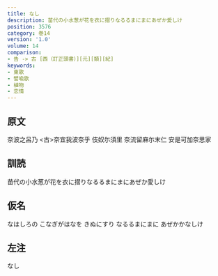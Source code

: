 ```yaml
---
title: なし
description: 苗代の小水葱が花を衣に摺りなるるまにまにあぜか愛しけ
position: 3576
category: 巻14
version: '1.0'
volume: 14
comparison:
- 告 -> 古 [西（訂正頭書）][元][類][紀]
keywords:
- 東歌
- 譬喩歌
- 植物
- 恋情
---
```


## 原文

奈波之呂乃 <古>奈宜我波奈乎 伎奴尓須里 奈流留麻尓末仁 安是可加奈思家

## 訓読

苗代の小水葱が花を衣に摺りなるるまにまにあぜか愛しけ

## 仮名

なはしろの こなぎがはなを きぬにすり なるるまにまに あぜかかなしけ

## 左注

なし

